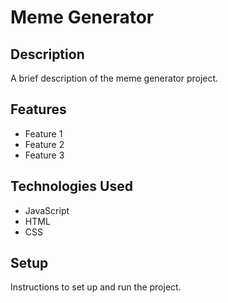 # Meme Generator

## Description

A brief description of the meme generator project.

## Features

- Feature 1
- Feature 2
- Feature 3

## Technologies Used

- JavaScript
- HTML
- CSS

## Setup

Instructions to set up and run the project.
